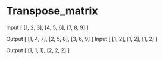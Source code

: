 # Transpose_matrix

Input
[ [1, 2, 3],
  [4, 5, 6],
  [7, 8, 9] ]

Output
[ [1, 4, 7],
  [2, 5, 8],
  [3, 6, 9] ]
Input
[ [1, 2],
  [1, 2],
  [1, 2] ]

Output
[ [1, 1, 1],
  [2, 2, 2] ]
